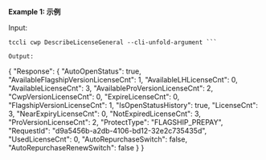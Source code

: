 **Example 1: 示例**



Input: 

```
tccli cwp DescribeLicenseGeneral --cli-unfold-argument ```

Output: 
```
{
    "Response": {
        "AutoOpenStatus": true,
        "AvailableFlagshipVersionLicenseCnt": 1,
        "AvailableLHLicenseCnt": 0,
        "AvailableLicenseCnt": 3,
        "AvailableProVersionLicenseCnt": 2,
        "CwpVersionLicenseCnt": 0,
        "ExpireLicenseCnt": 0,
        "FlagshipVersionLicenseCnt": 1,
        "IsOpenStatusHistory": true,
        "LicenseCnt": 3,
        "NearExpiryLicenseCnt": 0,
        "NotExpiredLicenseCnt": 3,
        "ProVersionLicenseCnt": 2,
        "ProtectType": "FLAGSHIP_PREPAY",
        "RequestId": "d9a5456b-a2db-4106-bd12-32e2c735435d",
        "UsedLicenseCnt": 0,
        "AutoRepurchaseSwitch": false,
        "AutoRepurchaseRenewSwitch": false
    }
}
```

